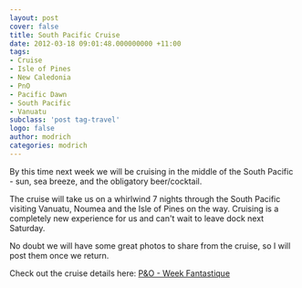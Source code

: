 ```yaml
---
layout: post
cover: false
title: South Pacific Cruise
date: 2012-03-18 09:01:48.000000000 +11:00
tags: 
- Cruise
- Isle of Pines
- New Caledonia
- PnO
- Pacific Dawn
- South Pacific
- Vanuatu
subclass: 'post tag-travel'
logo: false
author: modrich
categories: modrich
---
```

By this time next week we will be cruising in the middle of the South Pacific - sun, sea breeze, and the obligatory beer/cocktail.

The cruise will take us on a whirlwind 7 nights through the South Pacific visiting Vanuatu, Noumea and the Isle of Pines on the way. Cruising is a completely new experience for us and can't wait to leave dock next Saturday.

No doubt we will have some great photos to share from the cruise, so I will post them once we return.

Check out the cruise details here: [P&O - Week Fantastique](http://www.pocruises.com.au/findacruise/pages/CruiseProfile.aspx?CruiseCode=W211N "P&O - Week Fantastique")

